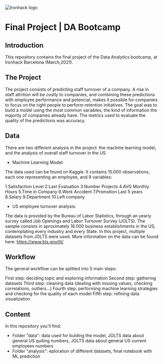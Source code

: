 ![Ironhack logo](https://i.imgur.com/1QgrNNw.png)

# Final Project | DA Bootcamp


## Introduction

This repository contains the final project of the Data Analytics bootcamp, at Ironhack Barcelona (March,2021).

## The Project

The project consists of predicting staff turnover of a company. 
A rise in staff attrition will be costly to companies, and combining these predictions with employee performance and potencial, makes it possible for companies to focus on the right people to perform retention initiatives.
The goal was to build a model using the most common variables, the kind of information the majority of companies already have.
The metrics used to evaluate the quality of the predictions was accuracy.

## Data

There are two different analysis in the project: the machine learning model, and the analysis of overall staff turnover in the US.

- Machine Learning Model:

The data used can be found on Kaggle. It contains 15.000 observations, each one representing an employee, and 9 variables: 

1.Satisfaction Level
2.Last Evaluation 
3.Number Projects 
4.AVG Monthly Hours
5.Time in Company
6.Work Accident
7.Promotion Last 5 years
8.Salary
9.Department
10.Left company

- US employee turnover analysis:

The data is provided by the Bureau of Labor Statistics, through an yearly survey called Job Openings and Labor Turnover Survey (JOLTS).
The sample consists in aproximately 16.000 business establishments in the US, contemplating every industry and every State.
In this project, multiple datasets from JOLTS were used.
More information on the data can be found here: https://www.bls.gov/jlt/



## Workflow

The general workflow can be splitted into 5 main steps:

First step: deciding topic and exploring information
Second step: gathering datasets
Third step: cleaning data (dealing with missing values, checking correlations, outliers...)
Fourth step: performing machine learning strategies and checking for the quality of each model
Fifth step: refining data visualization

## Content

In this repository you'll find:
- Folder "data": data used for bulding the model, JOLTS data about general US quiting numbers, JOLTS data about general US current employees numbers
- Folder "analysis": eploration of different datasets, final notebook with ML prediction

